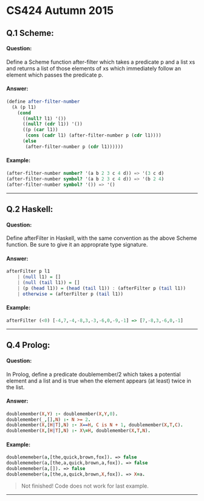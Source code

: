 # CS424 Autumn 2015

## Q.1 Scheme:
#### Question:
Define a Scheme function after-filter which takes a predicate p and a list xs and returns a list of those elements of xs which immediately follow an element which passes the predicate p.

#### Answer:
``` Scheme
(define after-filter-number
  (λ (p l1)
    (cond
      ((null? l1) '())
      ((null? (cdr l1)) '())
      ((p (car l1))
       (cons (cadr l1) (after-filter-number p (cdr l1))))
      (else
       (after-filter-number p (cdr l1))))))
```

#### Example:
``` Scheme
(after-filter-number number? '(a b 2 3 c 4 d)) => '(3 c d)
(after-filter-number symbol? '(a b 2 3 c 4 d)) => '(b 2 4)
(after-filter-number symbol? '()) => '()
```

---

## Q.2 Haskell:
#### Question:
Define afterFilter in Haskell, with the same convention as the above Scheme function. Be sure to give it an approprate type signature.

#### Answer:
``` Haskell
afterFilter p l1
    | (null l1) = []
    | (null (tail l1)) = []
    | (p (head l1)) = (head (tail l1)) : (afterFilter p (tail l1))
    | otherwise = (afterFilter p (tail l1))
```

#### Example:
``` Haskell
afterFilter (<0) [-4,7,-4,-8,3,-3,-6,0,-9,-1] => [7,-8,3,-6,0,-1]
```

---
## Q.4 Prolog:
#### Question:
In Prolog, define a predicate doublemember/2 which takes a potential element and a list and is true when the element appears (at least) twice in the list.

#### Answer:
``` Prolog
doublemember(X,Y) :- doublemember(X,Y,0).
doublemember(_,[],N) :- N >= 2.
doublemember(X,[H|T],N) :- X==H, C is N + 1, doublemember(X,T,C).
doublemember(X,[H|T],N) :- X\=H, doublemember(X,T,N).
```

#### Example:
``` Prolog
doublememeber(a,[the,quick,brown,fox]). => false
doublememeber(a,[the,a,quick,brown,a,fox]). => false
doublememeber(a,[]). => false
doublememeber(a,[the,a,quick,brown,X,fox]). => X=a.
```
> Not finished! Code does not work for last example.
---